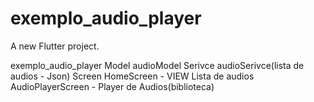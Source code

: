 # exemplo_audio_player

A new Flutter project.

exemplo_audio_player
    Model
        audioModel
    Serivce
        audioSerivce(lista de audios - Json)
    Screen
        HomeScreen - VIEW Lista de audios 
        AudioPlayerScreen - Player de Audios(biblioteca)
    

